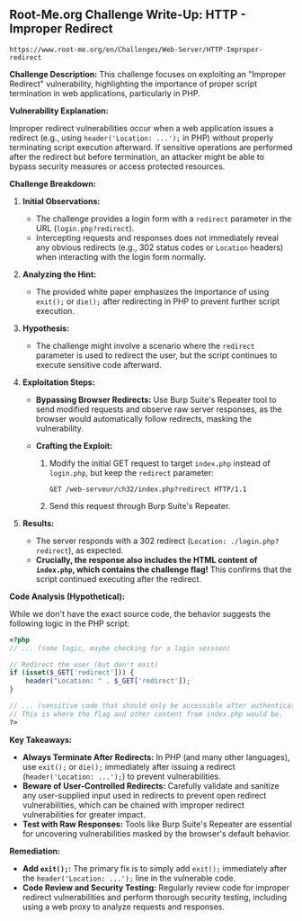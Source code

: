 ## Root-Me.org Challenge Write-Up: HTTP - Improper Redirect
`https://www.root-me.org/en/Challenges/Web-Server/HTTP-Improper-redirect`

**Challenge Description:** This challenge focuses on exploiting an "Improper Redirect" vulnerability, highlighting the importance of proper script termination in web applications, particularly in PHP. 

**Vulnerability Explanation:**

Improper redirect vulnerabilities occur when a web application issues a redirect (e.g., using `header('Location: ...');` in PHP) without properly terminating script execution afterward. If sensitive operations are performed after the redirect but before termination, an attacker might be able to bypass security measures or access protected resources.

**Challenge Breakdown:**

1. **Initial Observations:**
   - The challenge provides a login form with a `redirect` parameter in the URL (`login.php?redirect`).
   - Intercepting requests and responses does not immediately reveal any obvious redirects (e.g., 302 status codes or `Location` headers) when interacting with the login form normally.

2. **Analyzing the Hint:**
   - The provided white paper emphasizes the importance of using `exit();` or `die();` after redirecting in PHP to prevent further script execution.

3. **Hypothesis:**
   - The challenge might involve a scenario where the `redirect` parameter is used to redirect the user, but the script continues to execute sensitive code afterward.

4. **Exploitation Steps:**

   - **Bypassing Browser Redirects:**  Use Burp Suite's Repeater tool to send modified requests and observe raw server responses, as the browser would automatically follow redirects, masking the vulnerability.

   - **Crafting the Exploit:**
     1. Modify the initial GET request to target `index.php` instead of `login.php`, but keep the `redirect` parameter:
        ```
        GET /web-serveur/ch32/index.php?redirect HTTP/1.1
        ``` 
     2. Send this request through Burp Suite's Repeater.

5. **Results:**
   - The server responds with a 302 redirect (`Location: ./login.php?redirect`), as expected.
   - **Crucially, the response also includes the HTML content of `index.php`, which contains the challenge flag!** This confirms that the script continued executing after the redirect.

**Code Analysis (Hypothetical):**

While we don't have the exact source code, the behavior suggests the following logic in the PHP script:

```php
<?php
// ... (some logic, maybe checking for a login session)

// Redirect the user (but don't exit)
if (isset($_GET['redirect'])) {
    header("Location: " . $_GET['redirect']); 
} 

// ... (sensitive code that should only be accessible after authentication)
// This is where the flag and other content from index.php would be.
?>
```

**Key Takeaways:**

- **Always Terminate After Redirects:** In PHP (and many other languages), use `exit();` or `die();` immediately after issuing a redirect (`header('Location: ...');`) to prevent vulnerabilities. 
- **Beware of User-Controlled Redirects:** Carefully validate and sanitize any user-supplied input used in redirects to prevent open redirect vulnerabilities, which can be chained with improper redirect vulnerabilities for greater impact.
- **Test with Raw Responses:** Tools like Burp Suite's Repeater are essential for uncovering vulnerabilities masked by the browser's default behavior.

**Remediation:**

- **Add `exit();`:** The primary fix is to simply add `exit();` immediately after the `header('Location: ...');` line in the vulnerable code.
- **Code Review and Security Testing:**  Regularly review code for improper redirect vulnerabilities and perform thorough security testing, including using a web proxy to analyze requests and responses. 
